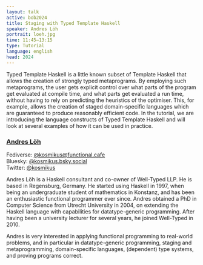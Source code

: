 ```yaml
---
layout: talk
active: bob2024
title: Staging with Typed Template Haskell
speaker: Andres Löh
portrait: loeh.jpg
time: 11:45–13:15
type: Tutorial
language: english
head: 2024
---
```


Typed Template Haskell is a little known subset of Template Haskell
that allows the creation of strongly typed metaprograms. By employing
such metaprograms, the user gets explicit control over what parts of
the program get evaluated at compile time, and what parts get
evaluated a run time, without having to rely on predicting the
heuristics of the optimiser. This, for example, allows the creation of
staged domain-specific languages which are guaranteed to produce
reasonably efficient code. In the tutorial, we are introducing the
language constructs of Typed Template Haskell and will look at several
examples of how it can be used in practice.

### [Andres Löh](https://andres-loeh.de)

Fediverse: [@kosmikus@functional.cafe](https://functional.cafe/@kosmikus)<br/>
Bluesky: [@kosmikus.bsky.social](https://bsky.app/profile/kosmikus.bsky.social)<br/>
Twitter: [@kosmikus](https://twitter.com/kosmikus)

Andres Löh is a Haskell consultant and co-owner of Well-Typed LLP. He
is based in Regensburg, Germany. He started using Haskell in 1997,
when being an undergraduate student of mathematics in Konstanz, and
has been an enthusiastic functional programmer ever since. Andres
obtained a PhD in Computer Science from Utrecht University in 2004, on
extending the Haskell language with capabilities for datatype-generic
programming. After having been a university lecturer for several
years, he joined Well-Typed in 2010.

Andres is very interested in applying functional programming to
real-world problems, and in particular in datatype-generic
programming, staging and metaprogramming, domain-specific languages,
(dependent) type systems, and proving programs correct.
